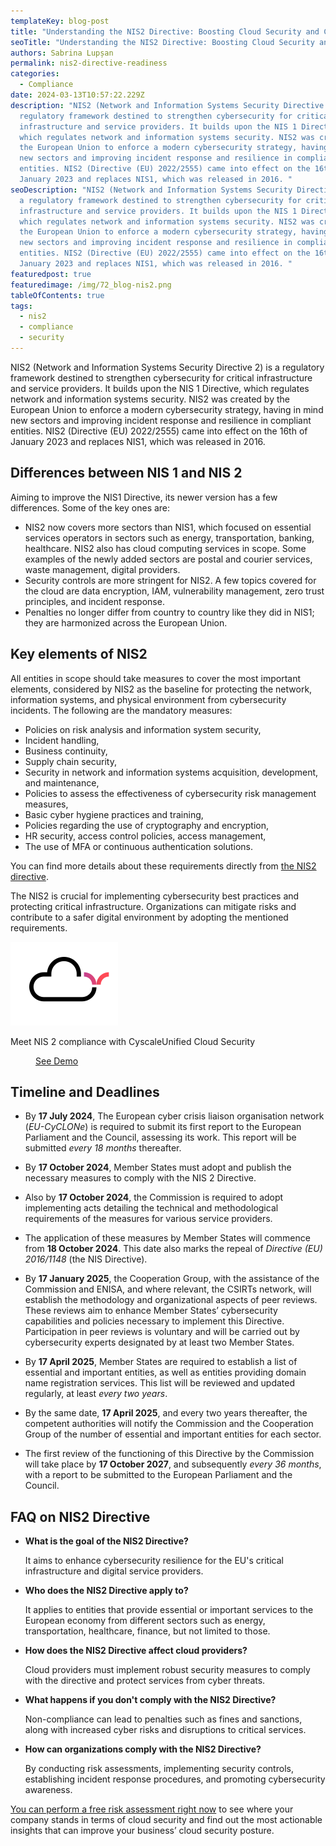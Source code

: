 ```yaml
---
templateKey: blog-post
title: "Understanding the NIS2 Directive: Boosting Cloud Security and Compliance"
seoTitle: "Understanding the NIS2 Directive: Boosting Cloud Security and Compliance"
authors: Sabrina Lupșan
permalink: nis2-directive-readiness
categories:
  - Compliance
date: 2024-03-13T10:57:22.229Z
description: "NIS2 (Network and Information Systems Security Directive 2) is a
  regulatory framework destined to strengthen cybersecurity for critical
  infrastructure and service providers. It builds upon the NIS 1 Directive,
  which regulates network and information systems security. NIS2 was created by
  the European Union to enforce a modern cybersecurity strategy, having in mind
  new sectors and improving incident response and resilience in compliant
  entities. NIS2 (Directive (EU) 2022/2555) came into effect on the 16th of
  January 2023 and replaces NIS1, which was released in 2016. "
seoDescription: "NIS2 (Network and Information Systems Security Directive 2) is
  a regulatory framework destined to strengthen cybersecurity for critical
  infrastructure and service providers. It builds upon the NIS 1 Directive,
  which regulates network and information systems security. NIS2 was created by
  the European Union to enforce a modern cybersecurity strategy, having in mind
  new sectors and improving incident response and resilience in compliant
  entities. NIS2 (Directive (EU) 2022/2555) came into effect on the 16th of
  January 2023 and replaces NIS1, which was released in 2016. "
featuredpost: true
featuredimage: /img/72_blog-nis2.png
tableOfContents: true
tags:
  - nis2
  - compliance
  - security
---
```

<!--StartFragment-->

NIS2 (Network and Information Systems Security Directive 2) is a regulatory framework destined to strengthen cybersecurity for critical infrastructure and service providers. It builds upon the NIS 1 Directive, which regulates network and information systems security. NIS2 was created by the European Union to enforce a modern cybersecurity strategy, having in mind new sectors and improving incident response and resilience in compliant entities. NIS2 (Directive (EU) 2022/2555) came into effect on the 16th of January 2023 and replaces NIS1, which was released in 2016. 

## Differences between NIS 1 and NIS 2 

Aiming to improve the NIS1 Directive, its newer version has a few differences. Some of the key ones are: 

* NIS2 now covers more sectors than NIS1, which focused on essential services operators in sectors such as energy, transportation, banking, healthcare. NIS2 also has cloud computing services in scope. Some examples of the newly added sectors are postal and courier services, waste management, digital providers. 
* Security controls are more stringent for NIS2. A few topics covered for the cloud are data encryption, IAM, vulnerability management, zero trust principles, and incident response. 
* Penalties no longer differ from country to country like they did in NIS1; they are harmonized across the European Union. 

## Key elements of NIS2 

All entities in scope should take measures to cover the most important elements, considered by NIS2 as the baseline for protecting the network, information systems, and physical environment from cybersecurity incidents. The following are the mandatory measures: 

* Policies on risk analysis and information system security, 
* Incident handling, 
* Business continuity, 
* Supply chain security, 
* Security in network and information systems acquisition, development, and maintenance, 
* Policies to assess the effectiveness of cybersecurity risk management measures, 
* Basic cyber hygiene practices and training, 
* Policies regarding the use of cryptography and encryption, 
* HR security, access control policies, access management, 
* The use of MFA or continuous authentication solutions. 

You can find more details about these requirements directly from [the NIS2 directive](https://eur-lex.europa.eu/eli/dir/2022/2555). 

The NIS2 is crucial for implementing cybersecurity best practices and protecting critical infrastructure. Organizations can mitigate risks and contribute to a safer digital environment by adopting the mentioned requirements.  

<div class='mt-16 rounded-tl-2xl rounded-b-2xl grid grid-cols-12 gap-4 bg-zircon py-8 px-4 lg:py-4' style='borderTopRightRadius: 3rem'>
    <div class='col-span-12 lg:col-span-2'>
        <div class='flex justify-center'>
            <img src='/img/cloud-icon-widget.svg' alt='' id='img-text-button' />
        </div>
    </div>
    <div class='col-span-12 lg:col-span-6 flex items-center justify-center'>
         <p class='font-montserrat font-bold' id="paragraph-text-button">
            Meet NIS 2 compliance with Cyscale<span id="font-gradient">Unified Cloud Security</span>
        </p>
    </div>
    <div class='col-span-12 lg:col-span-4 flex justify-center items-center'>
        <a class='mx-auto bg-gradient-to-r from-[#0F26AA] to-[#FF4A56] hover:from-[#FF4A56] hover:to-[#0F26AA] block font-medium rounded uppercase text-center no-underline hover:no-underline max-w-sm lg:inline-block font-hind' href='https://cyscale.com/full-platform-tour/'>
            <span style='padding: 0.625rem 2.5rem' class='text-white block'>
                See Demo
            </span>
        </a>
    </div>
</div>

## Timeline and Deadlines

* By **17 July 2024**, The European cyber crisis liaison organisation network (*EU-CyCLONe*) is required to submit its first report to the European Parliament and the Council, assessing its work. This report will be submitted *every 18 months* thereafter.

* By **17 October 2024**, Member States must adopt and publish the necessary measures to comply with the NIS 2 Directive.
    
* Also by **17 October 2024**, the Commission is required to adopt implementing acts detailing the technical and methodological requirements of the measures for various service providers.
    
* The application of these measures by Member States will commence from **18 October 2024**. This date also marks the repeal of *Directive (EU) 2016/1148* (the NIS Directive).
    
* By **17 January 2025**, the Cooperation Group, with the assistance of the Commission and ENISA, and where relevant, the CSIRTs network, will establish the methodology and organizational aspects of peer reviews. These reviews aim to enhance Member States’ cybersecurity capabilities and policies necessary to implement this Directive. Participation in peer reviews is voluntary and will be carried out by cybersecurity experts designated by at least two Member States.
    
* By **17 April 2025**, Member States are required to establish a list of essential and important entities, as well as entities providing domain name registration services. This list will be reviewed and updated regularly, at least *every two years*.
    
* By the same date, **17 April 2025**, and every two years thereafter, the competent authorities will notify the Commission and the Cooperation Group of the number of essential and important entities for each sector.
    
* The first review of the functioning of this Directive by the Commission will take place by **17 October 2027**, and subsequently *every 36 months*, with a report to be submitted to the European Parliament and the Council.

## F﻿AQ on NIS2 Directive

<ul class="faq-list"><li><p class="question" style="font-weight:bold;">What is the goal of the NIS2 Directive?</p><p class="answer">It aims to enhance cybersecurity resilience for the EU's critical infrastructure and digital service providers.</p></li><li><p class="question" style="font-weight:bold;">Who does the NIS2 Directive apply to?</p><p class="answer">It applies to entities that provide essential or important services to the European economy from different sectors such as energy, transportation, healthcare, finance, but not limited to those.</p></li><li><p class="question" style="font-weight:bold;">How does the NIS2 Directive affect cloud providers?</p><p class="answer">Cloud providers must implement robust security measures to comply with the directive and protect services from cyber threats.</p></li><li><p class="question" style="font-weight:bold;">What happens if you don't comply with the NIS2 Directive?</p><p class="answer">Non-compliance can lead to penalties such as fines and sanctions, along with increased cyber risks and disruptions to critical services.</p></li><li><p class="question" style="font-weight:bold;">How can organizations comply with the NIS2 Directive?</p><p class="answer">By conducting risk assessments, implementing security controls, establishing incident response procedures, and promoting cybersecurity awareness.</p></li></ul>

[You can perform a free risk assessment right now](https://cyscale.com/cloud-security-risk-assessment/) to see where your company stands in terms of cloud security and find out the most actionable insights that can improve your business’ cloud security posture. 

<!--EndFragment-->